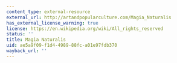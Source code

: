 ```yaml
---
content_type: external-resource
external_url: http://artandpopularculture.com/Magia_Naturalis
has_external_license_warning: true
license: https://en.wikipedia.org/wiki/All_rights_reserved
status: ''
title: Magia Naturalis
uid: ae5a9f09-f1d4-4989-88fc-a01e97fdb370
wayback_url: ''
---
```

